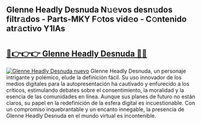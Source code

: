 ## Glenne Headly Desnuda N𝚞𝚎vos desn𝚞dos filtr𝚊dos - Parts-MKY F𝚘tos vid𝚎o - C𝚘ntenido atr𝚊ctivo Y1lAs

# <h2><a href="http://mb6zy1a.tromn.icu/?c=Glenne+Headly+Desnuda">🔗👉👉👉 Glenne Headly Desnuda 🔗🔗</a></h2>

[![Glenne Headly Desnuda nuevo](https://i.imgur.com/pEAQMta.gif)](http://mb6zy1a.tromn.icu/?c=Glenne+Headly+Desnuda)
Glenne Headly Desnuda, un personaje intrigante y polémico, elude la definición fácil. Su uso innovador de los medios digitales para la autopresentación ha cautivado y enfurecido a los críticos, estimulando debates sobre el consentimiento, la moralidad y la esencia de las comunidades en línea. Aunque sus planes de futuro no están claros, su papel en la redefinición de la esfera digital es incuestionable. Con un compromiso inquebrantable y un encanto innegable, la presencia de Glenne Headly Desnuda en el mundo virtual es incontenible.
